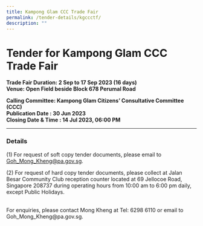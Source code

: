 ```yaml
---
title: Kampong Glam CCC Trade Fair
permalink: /tender-details/kgccctf/
description: ""
---
```

Tender for Kampong Glam CCC Trade Fair
=======================================
**Trade Fair Duration: 2 Sep to 17 Sep 2023 (16 days) <br>
Venue: Open Field beside Block 678 Perumal Road**

**Calling Committee: Kampong Glam Citizens’ Consultative Committee (CCC)**<br>
**Publication Date : 30 Jun 2023** <br>
**Closing Date &amp; Time : 14 Jul 2023, 06:00 PM**
* * *
### Details
(1) For request of soft copy tender documents, please email to Goh_Mong_Kheng@pa.gov.sg.

(2) For request of hard copy tender documents, please collect at Jalan Besar Community Club reception counter located at 69 Jellocoe Road, Singapore 208737 during operating hours from 10:00 am to 6:00 pm daily, except Public Holidays.

<br>
For enquiries, please contact Mong Kheng at Tel: 6298 6110 or email to Goh_Mong_Kheng@pa.gov.sg.

